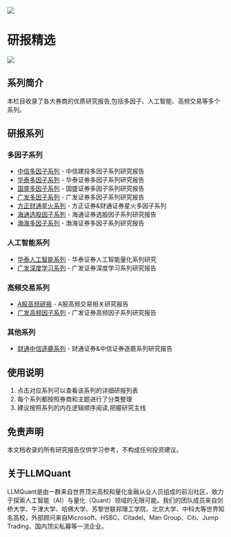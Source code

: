 ![](https://fastly.jsdelivr.net/gh/bucketio/img11@main/2024/10/21/1729466068183-23134fce-3131-4262-b18c-f378d71af4f6.gif)

# 研报精选

![](https://fastly.jsdelivr.net/gh/bucketio/img9@main/2024/10/20/1729465031968-b3c8959e-1d37-4b8a-91b1-b0b0dfe25143.png)

## 系列简介

本栏目收录了各大券商的优质研究报告,包括多因子、人工智能、高频交易等多个系列。

## 研报系列

### 多因子系列

- [中信多因子系列](./中信-多因子系列/index.md) - 中信建投多因子系列研究报告
- [华泰多因子系列](./华泰-多因子系列/index.md) - 华泰证券多因子系列研究报告
- [国盛多因子系列](./国盛-多因子系列/index.md) - 国盛证券多因子系列研究报告
- [广发多因子系列](./广发-多因子系列/index.md) - 广发证券多因子系列研究报告
- [方正财通星火系列](./方正财通-星火系列/index.md) - 方正证券&财通证券星火多因子系列
- [海通选股因子系列](./海通-选股因子系列/index.md) - 海通证券选股因子系列研究报告
- [渤海多因子系列](./渤海-多因子系列/index.md) - 渤海证券多因子系列研究报告

### 人工智能系列

- [华泰人工智能系列](./华泰-人工智能系列/index.md) - 华泰证券人工智能量化系列研究
- [广发深度学习系列](./广发-深度学习系列/index.md) - 广发证券深度学习系列研究报告

### 高频交易系列

- [A股高频研报](./a股高频研报/index.md) - A股高频交易相关研究报告
- [广发高频因子系列](./广发-高频因子系列/index.md) - 广发证券高频因子系列研究报告

### 其他系列

- [财通中信逐鹿系列](./财通中信-逐鹿系列/index.md) - 财通证券&中信证券逐鹿系列研究报告

## 使用说明

1. 点击对应系列可以查看该系列的详细研报列表
2. 每个系列都按照券商和主题进行了分类整理
3. 建议按照系列的内在逻辑顺序阅读,把握研究主线

## 免责声明

本文档收录的所有研究报告仅供学习参考，不构成任何投资建议。

## 关于LLMQuant

LLMQuant是由一群来自世界顶尖高校和量化金融从业人员组成的前沿社区，致力于探索人工智能（AI）与量化（Quant）领域的无限可能。我们的团队成员来自剑桥大学、牛津大学、哈佛大学、苏黎世联邦理工学院、北京大学、中科大等世界知名高校，外部顾问来自Microsoft、HSBC、Citadel、Man Group、Citi、Jump Trading、国内顶尖私募等一流企业。